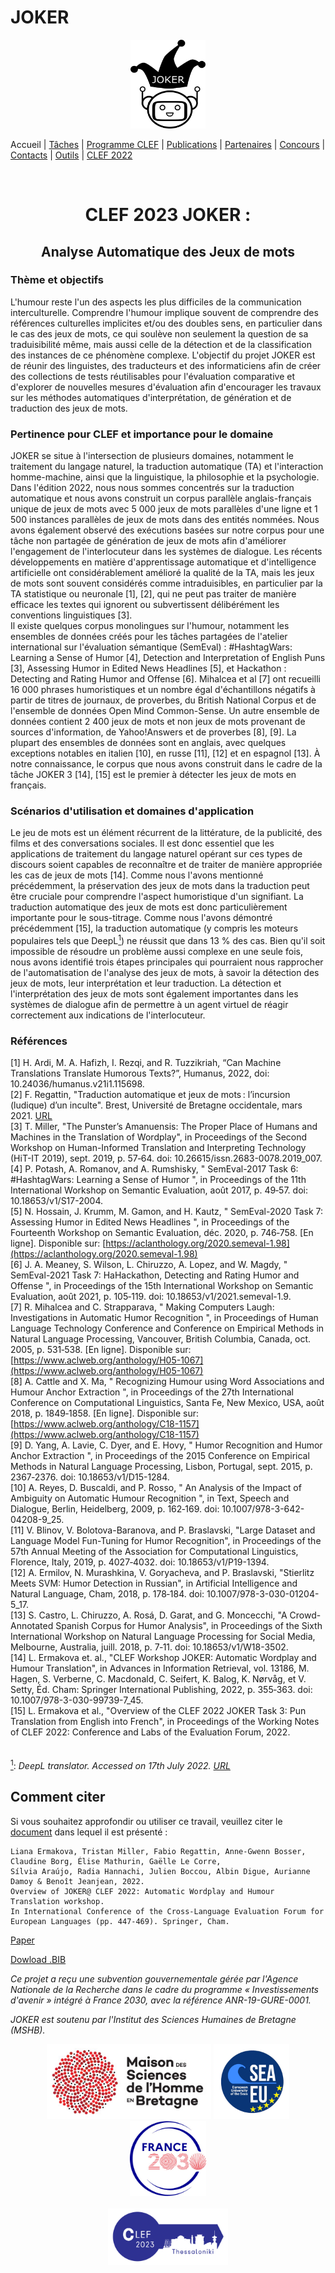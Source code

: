 
# JOKER
<p align="center">
  <img src="../img/joker.png" width="120" height="142">
</p>

 Accueil | [Tâches](https://www.joker-project.com/clef-2023/tasks) | [Programme CLEF](program) | [Publications](publications) | [Partenaires](partners) | [Concours](contest) | [Contacts](contact) | [Outils](tools) | [CLEF 2022](https://www.joker-project.com/clef-2022/EN/project)
<br>

<br>
  <h1 align="center">CLEF 2023 JOKER :</h1>
  <h2 align="center">Analyse Automatique des Jeux de mots</h2> 

### Thème et objectifs
L'humour reste l'un des aspects les plus difficiles de la communication interculturelle. Comprendre l'humour implique souvent de comprendre des références culturelles implicites et/ou des doubles sens, en particulier dans le cas des jeux de mots, ce qui soulève non seulement la question de sa traduisibilité même, mais aussi celle de la détection et de la classification des instances de ce phénomène complexe. L'objectif du projet JOKER est de réunir des linguistes, des traducteurs et des informaticiens afin de créer des collections de tests réutilisables pour l'évaluation comparative et d'explorer de nouvelles mesures d'évaluation afin d'encourager les travaux sur les méthodes automatiques d'interprétation, de génération et de traduction des jeux de mots. 

### Pertinence pour CLEF et importance pour le domaine
JOKER se situe à l'intersection de plusieurs domaines, notamment le traitement du langage naturel, la traduction automatique (TA) et l'interaction homme-machine, ainsi que la linguistique, la philosophie et la psychologie. Dans l'édition 2022, nous nous sommes concentrés sur la traduction automatique et nous avons construit un corpus parallèle anglais-français unique de jeux de mots avec 5 000 jeux de mots parallèles d'une ligne et 1 500 instances parallèles de jeux de mots dans des entités nommées. Nous avons également observé des exécutions basées sur notre corpus pour une tâche non partagée de génération de jeux de mots afin d'améliorer l'engagement de l'interlocuteur dans les systèmes de dialogue. Les récents développements en matière d'apprentissage automatique et d'intelligence artificielle ont considérablement amélioré la qualité de la TA, mais les jeux de mots sont souvent considérés comme intraduisibles, en particulier par la TA statistique ou neuronale [1], [2], qui ne peut pas traiter de manière efficace les textes qui ignorent ou subvertissent délibérément les conventions linguistiques [3].
<br>
Il existe quelques corpus monolingues sur l'humour, notamment les ensembles de données créés pour les tâches partagées de l'atelier international sur l'évaluation sémantique (SemEval) : #HashtagWars: Learning a Sense of Humor [4], Detection and Interpretation of English Puns [3], Assessing Humor in Edited News Headlines [5], et Hackathon : Detecting and Rating Humor and Offense [6].  Mihalcea et al [7] ont recueilli 16 000 phrases humoristiques et un nombre égal d'échantillons négatifs à partir de titres de journaux, de proverbes, du British National Corpus et de l'ensemble de données Open Mind Common-Sense. Un autre ensemble de données contient 2 400 jeux de mots et non jeux de mots provenant de sources d'information, de Yahoo!Answers et de proverbes [8], [9]. La plupart des ensembles de données sont en anglais, avec quelques exceptions notables en italien [10], en russe [11], [12] et en espagnol [13]. À notre connaissance, le corpus que nous avons construit dans le cadre de la tâche JOKER 3 [14], [15] est le premier à détecter les jeux de mots en français.


### Scénarios d'utilisation et domaines d'application
Le jeu de mots est un élément récurrent de la littérature, de la publicité, des films et des conversations sociales.  Il est donc essentiel que les applications de traitement du langage naturel opérant sur ces types de discours soient capables de reconnaître et de traiter de manière appropriée les cas de jeux de mots [14]. Comme nous l'avons mentionné précédemment, la préservation des jeux de mots dans la traduction peut être cruciale pour comprendre l'aspect humoristique d'un signifiant. La traduction automatique des jeux de mots est donc particulièrement importante pour le sous-titrage. Comme nous l'avons démontré précédemment [15], la traduction automatique (y compris les moteurs populaires tels que DeepL<a href="#note1" id="note1ref"><sup>1</sup></a>) ne réussit que dans 13 % des cas. Bien qu'il soit impossible de résoudre un problème aussi complexe en une seule fois, nous avons identifié trois étapes principales qui pourraient nous rapprocher de l'automatisation de l'analyse des jeux de mots, à savoir la détection des jeux de mots, leur interprétation et leur traduction. La détection et l'interprétation des jeux de mots sont également importantes dans les systèmes de dialogue afin de permettre à un agent virtuel de réagir correctement aux indications de l'interlocuteur. 
<br>

### Références
[1]	H. Ardi, M. A. Hafizh, I. Rezqi, and R. Tuzzikriah, “Can Machine Translations Translate Humorous Texts?”, Humanus, 2022, doi: 10.24036/humanus.v21i1.115698.<br>
[2]	F. Regattin, "Traduction automatique et jeux de mots : l’incursion (ludique) d’un inculte". Brest, Université de Bretagne occidentale, mars 2021. [URL](https://motsmachines.github.io/2021/en/submissions/Mots-Machines-2021_paper_5.pdf)<br>
[3]	T. Miller, "The Punster’s Amanuensis: The Proper Place of Humans and Machines in the Translation of Wordplay", in Proceedings of the Second Workshop on Human-Informed Translation and Interpreting Technology (HiT-IT 2019), sept. 2019, p. 57‑64. doi: 10.26615/issn.2683-0078.2019_007.<br>
[4]	P. Potash, A. Romanov, and A. Rumshisky, " SemEval-2017 Task 6: #HashtagWars: Learning a Sense of Humor ", in Proceedings of the 11th International Workshop on Semantic Evaluation, août 2017, p. 49‑57. doi: 10.18653/v1/S17-2004.<br>
[5]	N. Hossain, J. Krumm, M. Gamon, and H. Kautz, " SemEval-2020 Task 7: Assessing Humor in Edited News Headlines ", in Proceedings of the Fourteenth Workshop on Semantic Evaluation, déc. 2020, p. 746‑758. [En ligne]. Disponible sur: [https://aclanthology.org/2020.semeval-1.98](https://aclanthology.org/2020.semeval-1.98)<br>
[6]	J. A. Meaney, S. Wilson, L. Chiruzzo, A. Lopez, and W. Magdy, " SemEval-2021 Task 7: HaHackathon, Detecting and Rating Humor and Offense ", in Proceedings of the 15th International Workshop on Semantic Evaluation, août 2021, p. 105‑119. doi: 10.18653/v1/2021.semeval-1.9.<br>
[7]	R. Mihalcea and C. Strapparava, " Making Computers Laugh: Investigations in Automatic Humor Recognition ", in Proceedings of Human Language Technology Conference and Conference on Empirical Methods in Natural Language Processing, Vancouver, British Columbia, Canada, oct. 2005, p. 531‑538. [En ligne]. Disponible sur: [https://www.aclweb.org/anthology/H05-1067](https://www.aclweb.org/anthology/H05-1067) <br>
[8]	A. Cattle and X. Ma, " Recognizing Humour using Word Associations and Humour Anchor Extraction ", in Proceedings of the 27th International Conference on Computational Linguistics, Santa Fe, New Mexico, USA, août 2018, p. 1849‑1858. [En ligne]. Disponible sur: [https://www.aclweb.org/anthology/C18-1157](https://www.aclweb.org/anthology/C18-1157)<br>
[9]	D. Yang, A. Lavie, C. Dyer, and E. Hovy, " Humor Recognition and Humor Anchor Extraction ", in Proceedings of the 2015 Conference on Empirical Methods in Natural Language Processing, Lisbon, Portugal, sept. 2015, p. 2367‑2376. doi: 10.18653/v1/D15-1284.<br>
[10]	A. Reyes, D. Buscaldi, and P. Rosso, " An Analysis of the Impact of Ambiguity on Automatic Humour Recognition ", in Text, Speech and Dialogue, Berlin, Heidelberg, 2009, p. 162‑169. doi: 10.1007/978-3-642-04208-9_25.<br>
[11]	V. Blinov, V. Bolotova-Baranova, and P. Braslavski, "Large Dataset and Language Model Fun-Tuning for Humor Recognition", in Proceedings of the 57th Annual Meeting of the Association for Computational Linguistics, Florence, Italy, 2019, p. 4027‑4032. doi: 10.18653/v1/P19-1394.<br>
[12]	A. Ermilov, N. Murashkina, V. Goryacheva, and P. Braslavski, "Stierlitz Meets SVM: Humor Detection in Russian", in Artificial Intelligence and Natural Language, Cham, 2018, p. 178‑184. doi: 10.1007/978-3-030-01204-5_17.<br>
[13]	S. Castro, L. Chiruzzo, A. Rosá, D. Garat, and G. Moncecchi, "A Crowd-Annotated Spanish Corpus for Humor Analysis", in Proceedings of the Sixth International Workshop on Natural Language Processing for Social Media, Melbourne, Australia, juill. 2018, p. 7‑11. doi: 10.18653/v1/W18-3502.<br>
[14]	L. Ermakova et. al., "CLEF Workshop JOKER: Automatic Wordplay and Humour Translation", in Advances in Information Retrieval, vol. 13186, M. Hagen, S. Verberne, C. Macdonald, C. Seifert, K. Balog, K. Nørvåg, et V. Setty, Éd. Cham: Springer International Publishing, 2022, p. 355‑363. doi: 10.1007/978-3-030-99739-7_45.<br>
[15]	L. Ermakova et al., "Overview of the CLEF 2022 JOKER Task 3: Pun Translation from English into French", in Proceedings of the Working Notes of CLEF 2022: Conference and Labs of the Evaluation Forum, 2022.<br><br><br>
<a id="note1" href="#note1ref"><sup>1</sup></a>: *DeepL translator. Accessed on 17th July 2022. [URL](https://www.deepl.com/translator)*

## Comment citer
Si vous souhaitez approfondir ou utiliser ce travail, veuillez citer le [document](https://link.springer.com/chapter/10.1007/978-3-031-13643-6_27) dans lequel il est présenté :
```
Liana Ermakova, Tristan Miller, Fabio Regattin, Anne-Gwenn Bosser, Claudine Borg, Élise Mathurin, Gaëlle Le Corre, 
Sílvia Araújo, Radia Hannachi, Julien Boccou, Albin Digue, Aurianne Damoy & Benoît Jeanjean, 2022. 
Overview of JOKER@ CLEF 2022: Automatic Wordplay and Humour Translation workshop. 
In International Conference of the Cross-Language Evaluation Forum for European Languages (pp. 447-469). Springer, Cham.
```
[Paper](https://link.springer.com/chapter/10.1007/978-3-031-13643-6_27)

[Dowload .BIB](../clef-2022/BibTex/joker-clef-2022.bib)


<p>
<em>Ce projet a reçu une subvention gouvernementale gérée par l'Agence Nationale de la Recherche dans le cadre du programme « Investissements d'avenir » intégré à France 2030, avec la référence ANR-19-GURE-0001.</em>
</p>
<p>
<em>JOKER est soutenu par l'Institut des Sciences Humaines de Bretagne (MSHB).</em>
</p>
<div align="center">
  <a href="https://www.mshb.fr"><img src="../img/mshb.jpg" height="120"></a>
  <a href="https://sea-eu.org/?lang=fr"><img src="../img/sea-eu.png" height="120"></a>
  <a href="https://www.gouvernement.fr/le-programme-d-investissements-d-avenir"><img src="../img/Logotype France 2030.jpg" height="120"></a>
</div>
<br />
<div align="center">
  <a href="https://clef2022.clef-initiative.eu/index.php"><img src="../img/clef2023.png" height="90"></a> 
</div>

